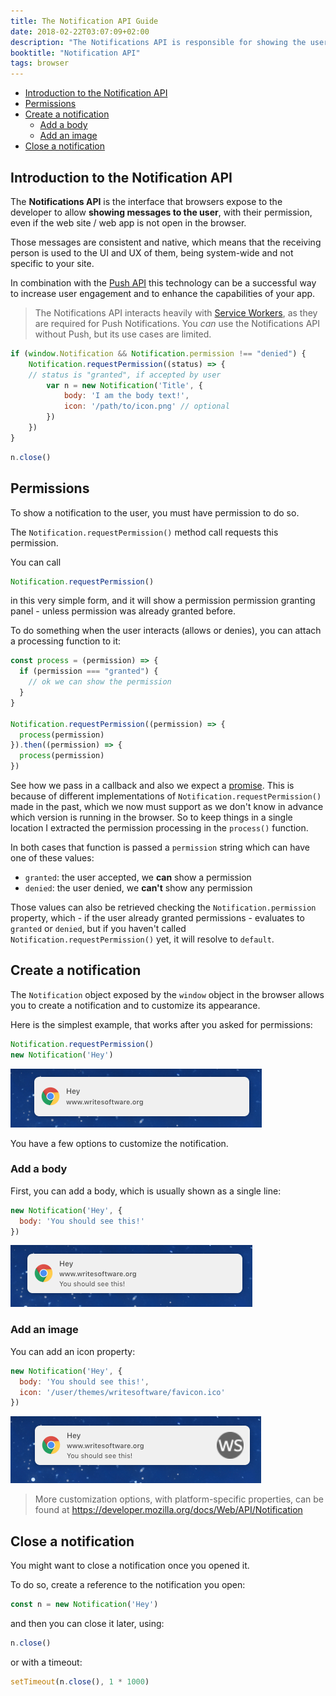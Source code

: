 ```yaml
---
title: The Notification API Guide
date: 2018-02-22T03:07:09+02:00
description: "The Notifications API is responsible for showing the user system notifications. It's the interface that browsers expose to the developer to allow showing messages to the user, with their permission, even if the web site is not open in the browser"
booktitle: "Notification API"
tags: browser
---
```


<!-- TOC -->

- [Introduction to the Notification API](#introduction-to-the-notification-api)
- [Permissions](#permissions)
- [Create a notification](#create-a-notification)
  - [Add a body](#add-a-body)
  - [Add an image](#add-an-image)
- [Close a notification](#close-a-notification)

<!-- /TOC -->

## Introduction to the Notification API

The **Notifications API** is the interface that browsers expose to the developer to allow **showing messages to the user**, with their permission, even if the web site / web app is not open in the browser.

Those messages are consistent and native, which means that the receiving person is used to the UI and UX of them, being system-wide and not specific to your site.

In combination with the [Push API](/push-api) this technology can be a successful way to increase user engagement and to enhance the capabilities of your app.

> The Notifications API interacts heavily with [Service Workers](/service-workers), as they are required for Push Notifications. You _can_ use the Notifications API without Push, but its use cases are limited.

```js
if (window.Notification && Notification.permission !== "denied") {
	Notification.requestPermission((status) => {
    // status is "granted", if accepted by user
		var n = new Notification('Title', {
			body: 'I am the body text!',
			icon: '/path/to/icon.png' // optional
		})
	})
}
```


```js
n.close()
```

## Permissions

To show a notification to the user, you must have permission to do so.

The `Notification.requestPermission()` method call requests this permission.

You can call

```js
Notification.requestPermission()
```

in this very simple form, and it will show a permission permission granting panel - unless permission was already granted before.

To do something when the user interacts (allows or denies), you can attach a processing function to it:

```js
const process = (permission) => {
  if (permission === "granted") {
    // ok we can show the permission
  }
}

Notification.requestPermission((permission) => {
  process(permission)
}).then((permission) => {
  process(permission)
})
```

See how we pass in a callback and also we expect a [promise](/javascript-promises/). This is because of different implementations of `Notification.requestPermission()` made in the past, which we now must support as we don't know in advance which version is running in the browser. So to keep things in a single location I extracted the permission processing in the `process()` function.

In both cases that function is passed a `permission` string which can have one of these values:

- `granted`: the user accepted, we **can** show a permission
- `denied`: the user denied, we **can't** show any permission

Those values can also be retrieved checking the `Notification.permission` property, which - if the user already granted permissions - evaluates to `granted` or `denied`, but if you haven't called `Notification.requestPermission()` yet, it will resolve to `default`.

## Create a notification

The `Notification` object exposed by the `window` object in the browser allows you to create a notification and to customize its appearance.

Here is the simplest example, that works after you asked for permissions:

```js
Notification.requestPermission()
new Notification('Hey')
```

![Create a notification](1.png)

You have a few options to customize the notification.

### Add a body

First, you can add a body, which is usually shown as a single line:

```js
new Notification('Hey', {
  body: 'You should see this!'
})
```

![Add a body to the notification](2.png)

### Add an image

You can add an icon property:

```js
new Notification('Hey', {
  body: 'You should see this!',
  icon: '/user/themes/writesoftware/favicon.ico'
})
```

![Add an image to the notification](3.png)

> More customization options, with platform-specific properties, can be found at <https://developer.mozilla.org/docs/Web/API/Notification>

## Close a notification

You might want to close a notification once you opened it.

To do so, create a reference to the notification you open:

```js
const n = new Notification('Hey')
```

and then you can close it later, using:

```js
n.close()
```

or with a timeout:

```js
setTimeout(n.close(), 1 * 1000)
```
